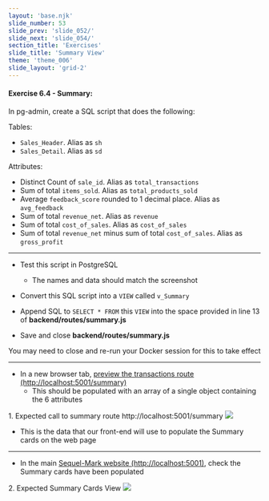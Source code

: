 ```yaml
---
layout: 'base.njk'
slide_number: 53
slide_prev: 'slide_052/'
slide_next: 'slide_054/'
section_title: 'Exercises'
slide_title: 'Summary View'
theme: 'theme_006'
slide_layout: 'grid-2'
---
```


<section class="slide__text">

#### Exercise 6.4 - Summary:

In pg-admin, create a SQL script that does the following:

Tables:
- `Sales_Header`.  Alias as `sh`
- `Sales_Detail`.  Alias as `sd`

Attributes:
- Distinct Count of `sale_id`. Alias as `total_transactions`
- Sum of total `items_sold`. Alias as `total_products_sold`
- Average `feedback_score` rounded to 1 decimal place. Alias as `avg_feedback`
- Sum of total `revenue_net`. Alias as `revenue`
- Sum of total `cost_of_sales`. Alias as `cost_of_sales`
- Sum of total `revenue_net` minus sum of total `cost_of_sales`. Alias as `gross_profit`

<hr />

- Test this script in PostgreSQL
    - The names and data should match the screenshot

- Convert this SQL script into a `VIEW` called `v_Summary`
- Append SQL to `SELECT * FROM` this `VIEW` into the space provided in line 13 of **backend/routes/summary.js**
- Save and close **backend/routes/summary.js**

<div class="warning">You may need to close and re-run your Docker session for this to take effect</div>

<hr />

- In a new browser tab, [preview the transactions route (http://localhost:5001/summary)](http://localhost:5001/summary)
    - This should be populated with an array of a single object containing the 6 attributes

<caption>1. Expected call to summary route http://localhost:5001/summary</caption>
<img src="{{ '../../images/006_004_Summary_Route.png' | url }}" />

- This is the data that our front-end will use to populate the Summary cards on the web page

<hr />

- In the main [Sequel-Mark website (http://localhost:5001)](http://localhost:5001), check the Summary cards have been populated

<caption>2. Expected Summary Cards View</caption>
<img src="{{ '../../images/006_004_Summary.png' | url }}" />


</section>

<section class="slide__images">



</section>
